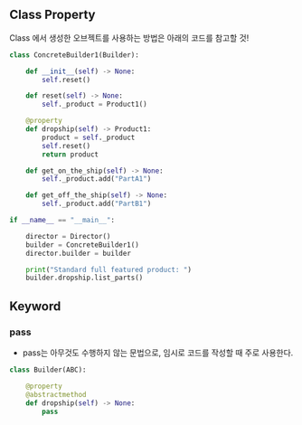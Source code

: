 

## Class Property 

Class 에서 생성한 오브젝트를 사용하는 방법은 아래의 코드를 참고할 것! 

```python
class ConcreteBuilder1(Builder):

    def __init__(self) -> None:
        self.reset()

    def reset(self) -> None:
        self._product = Product1()

    @property
    def dropship(self) -> Product1:
        product = self._product
        self.reset()
        return product

    def get_on_the_ship(self) -> None:
        self._product.add("PartA1")

    def get_off_the_ship(self) -> None:
        self._product.add("PartB1")

if __name__ == "__main__":

    director = Director()
    builder = ConcreteBuilder1()
    director.builder = builder

    print("Standard full featured product: ")
    builder.dropship.list_parts()
```

## Keyword 

### pass 

- pass는 아무것도 수행하지 않는 문법으로, 임시로 코드를 작성할 때 주로 사용한다.

```python
class Builder(ABC):

    @property
    @abstractmethod
    def dropship(self) -> None:
        pass
```
